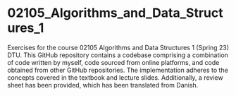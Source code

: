 # 02105_Algorithms_and_Data_Structures_1
Exercises for the course 02105 Algorithms and Data Structures 1 (Spring 23) DTU. This GitHub repository contains a codebase comprising a combination of code written by myself, code sourced from online platforms, and code obtained from other GitHub repositories. The implementation adheres to the concepts covered in the textbook and lecture slides. Additionally, a review sheet has been provided, which has been translated from Danish.
